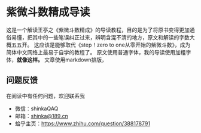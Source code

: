 # 紫微斗数精成导读
这是一个解读王亭之《紫微斗数精成》的导读教程，目的是为了将原书变得更加通俗易懂，把其中的一些笔误纠正过来，辨明含混不清的地方，原文和解读的字数大概五五开。
这应该是能够取代《step！zero to one从零开始的紫微斗数》，成为简体中文网络上最易于自学的教程了。
原文使用普通字体，我的导读使用加粗字体，**就像这样。**
文章使用markdown排版，

## 问题反馈
在阅读中有任何问题，欢迎联系我
* 微信：shinkaQAQ
* 邮箱：shinka@189.cn
* 蛤乎主页：https://www.zhihu.com/question/388178791
